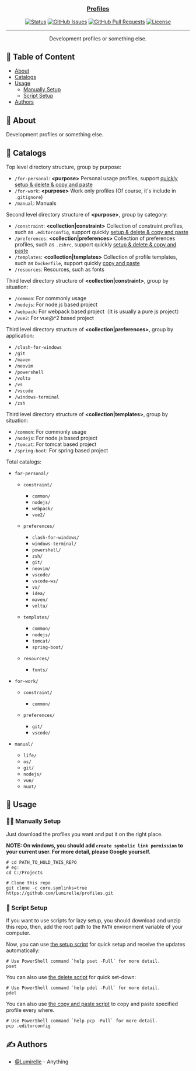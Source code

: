 <h1 align="center">
  <a href="https://github.com/Lumirelle/profiles" rel="noopener">
</h1>

<h3 align="center">Profiles</h3>

<div align="center">

[![Status](https://img.shields.io/badge/status-active-success.svg)](.)
[![GitHub Issues](https://img.shields.io/github/issues/Lumirelle/profiles.svg)](https://github.com/Lumirelle/profiles/issues)
[![GitHub Pull Requests](https://img.shields.io/github/issues-pr/Lumirelle/profiles.svg)](https://github.com/Lumirelle/profiles/pulls)
[![License](https://img.shields.io/badge/license-MIT-blue.svg)](/LICENSE)

</div>

---

<p align="center"> Development profiles or something else.
    <br>
</p>

## 📝 Table of Content

- [About](#about)
- [Catalogs](#catalogs)
- [Usage](#usage)
  - [Manually Setup](#manually_setup)
  - [Script Setup](#script_setup)
- [Authors](#authors)

## 🧐 About <a name="about"></a>

Development profiles or something else.

## 📑 Catalogs <a name="catalogs"></a>

Top level directory structure, group by purpose:

- `/for-personal`: **&lt;purpose&gt;** Personal usage profiles, support [<u>quickly setup & delete & copy and paste</u>](#script_setup)
- `/for-work`: **&lt;purpose&gt;** Work only profiles (Of course, it's include in `.gitignore`)
- `/manual`: Manuals

Second level directory structure of **&lt;purpose&gt;**, group by category:

- `/constraint`: **&lt;collection|constraint&gt;** Collection of constraint profiles, such as `.editorconfig`, support quickly <u>setup & delete & copy and paste</u>
- `/preferences`: **&lt;collection|preferences&gt;** Collection of preferences profiles, such as `.zshrc`, support quickly <u>setup & delete & copy and paste</u>
- `/templates`: **&lt;collection|templates&gt;** Collection of profile templates, such as `Dockerfile`, support quickly <u>copy and paste</u>
- `/resources`: Resources, such as fonts

Third level directory structure of **&lt;collection|constraint&gt;**, group by situation:

- `/common`: For commonly usage
- `/nodejs`: For node.js based project
- `/webpack`: For webpack based project（It is usually a pure js project）
- `/vue2`: For vue@^2 based project

Third level directory structure of **&lt;collection|preferences&gt;**, group by application:

- `/clash-for-windows`
- `/git`
- `/maven`
- `/neovim`
- `/powershell`
- `/volta`
- `/vs`
- `/vscode`
- `/windows-terminal`
- `/zsh`

Third level directory structure of **&lt;collection|templates&gt;**, group by situation:

- `/common`: For commonly usage
- `/nodejs`: For node.js based project
- `/tomcat`: For tomcat based project
- `/spring-boot`: For spring based project

Total catalogs:

- `for-personal/`

  - `constraint/`

    - `common/`
    - `nodejs/`
    - `webpack/`
    - `vue2/`

  - `preferences/`

    - `clash-for-windows/`
    - `windows-terminal/`
    - `powershell/`
    - `zsh/`
    - `git/`
    - `neovim/`
    - `vscode/`
    - `vscode-ws/`
    - `vs/`
    - `idea/`
    - `maven/`
    - `volta/`

  - `templates/`

    - `common/`
    - `nodejs/`
    - `tomcat/`
    - `spring-boot/`

  - `resources/`

    - `fonts/`

- `for-work/`

  - `constraint/`

    - `common/`

  - `preferences/`

    - `git/`
    - `vscode/`

- `manual/`

  - `life/`
  - `os/`
  - `git/`
  - `nodejs/`
  - `vue/`
  - `nuxt/`

## 🎈 Usage <a name="usage"></a>

### ✋🏼 Manually Setup <a name="manually_setup"></a>

Just download the profiles you want and put it on the right place.

**NOTE: On windows, you should add `create symbolic link permission` to your current user. For more detail, please Google yourself.**

```shell
# cd PATH_TO_HOLD_THIS_REPO
# eg:
cd C:/Projects

# Clone this repo
git clone -c core.symlinks=true https://github.com/Lumirelle/profiles.git
```

### 📜 Script Setup <a name="script_setup"></a>

If you want to use scripts for lazy setup, you should download and unzip this repo, then, add the root path to the `PATH` environment variable of your computer.

Now, you can use [the setup script](pset.ps1) for quick setup and receive the updates automatically:

```shell
# Use PowerShell command `help pset -Full` for more detail.
pset
```

You can also use [the delete script](pdel.ps1) for quick set-down:

```shell
# Use PowerShell command `help pdel -Full` for more detail.
pdel
```

You can also use [the copy and paste script](pcp.ps1) to copy and paste specified profile every where.

```shell
# Use PowerShell command `help pcp -Full` for more detail.
pcp .editorconfig
```

## ✍️ Authors <a name="authors"></a>

- [@Lumirelle](https://github.com/Lumirelle) - Anything

